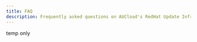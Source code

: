 ```yaml
---
title: FAQ
description: Frequently asked questions on AUCloud's RedHat Update Infrastructure offering
---
```


temp only